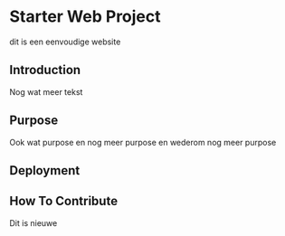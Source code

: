 # Starter Web Project

dit is een eenvoudige website

## Introduction

Nog wat meer tekst

## Purpose

Ook wat purpose
en nog meer purpose
en wederom nog meer purpose

## Deployment

## How To Contribute
Dit is nieuwe
